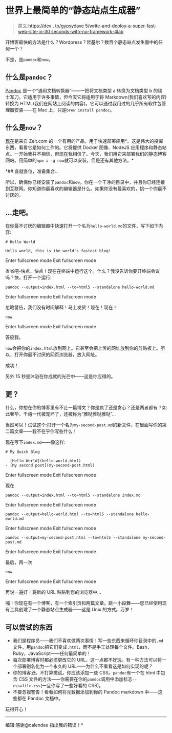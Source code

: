 # 世界上最简单的“静态站点生成器”

> 原文:[https://dev . to/gypsydave 5/write-and-deploy-a-super-fast-web-site-in-30 seconds-with-no-framework-4lab](https://dev.to/gypsydave5/write-and-deploy-a-super-fast-web-site-in-30-seconds-with-no-framework-4lab)

开博客最快的方法是什么？Wordpress？哲基尔？数百个静态站点发生器中的任何一个？

不是，是`pandoc`和`now`。

## 什么是`pandoc`？

[Pandoc](http://pandoc.org/) 是一个“通用文档转换器”——一把将文档类型 a 转换为文档类型 b 的瑞士军刀。它适用于许多事情，但今天它将适用于将 Markdown(我们喜欢写的内容)转换为 HTML(我们在网站上阅读的内容)。它可以通过我用过的几乎所有软件包管理器安装——在 Mac 上，只是`brew install pandoc`。

## 什么是`now`？

[现在](https://zeit.co/now)是来自 Zeit.com 的一个有用的产品，用于快速部署应用*。这是伟大的投掷东西，看看它是如何工作的。它将提供 Docker 图像、NodeJS 应用程序和静态站点。一开始我并不相信，但现在我相信了。今天，我们用它来部署我们的静态博客网站。用简单的`npm i -g now`就可以安装，但是还有其他方法。*

 *## 各就各位，准备集合...

所以，确保你已经安装了`pandoc`和`now`，你在一个干净的目录中，并且你已经连接到互联网。你知道你最喜欢的编辑器是什么。如果你没有最喜欢的，挑一个你最不讨厌的。

## ...走吧。

在你最不讨厌的编辑器中快速打开一个名为`hello-world.md`的文件，写下如下内容:

```
# Hello World

Hello world, this is the world's fastest blog! 
```

Enter fullscreen mode Exit fullscreen mode

省省吧-快点，快点！现在在终端中运行这个。什么？我没告诉你要开终端会议吗？快，打开一个运行:

```
pandoc --output=index.html --to=html5 --standalone hello-world.md 
```

Enter fullscreen mode Exit fullscreen mode

忽略警告，我们没有时间解释！马上发货！现在！现在！

```
now 
```

Enter fullscreen mode Exit fullscreen mode

答应我。

`now`会把你的`index.html`放到网上。它甚至会把上传的网址放到你的剪贴板上。所以，打开你最不讨厌的网页浏览器，放入网址。

成功！

另外 15 秒是沐浴在你成就的光芒中——这是你应得的。

## 更？

什么，你想在你的博客里有不止一篇博文？你是疯了还是贪心？还是两者都有？如此奢华，千禧一代被宠坏了，还被称为“雅哒雅哒雅哒”...

当然可以！试试这个:打开一个名为`my-second-post.md`的新文件，在里面写你的第二篇文章——我不在乎你写些什么！

现在写下`index.md`——像这样:

```
# My Quick Blog

- [Hello World](hello-world.html)
- [My second post](my-second-post.html) 
```

Enter fullscreen mode Exit fullscreen mode

现在

```
pandoc --output=index.html --to=html5 --standalone index.md 
```

Enter fullscreen mode Exit fullscreen mode

```
pandoc --output=hello-world.html --to=html5 --standalone hello-world.md 
```

Enter fullscreen mode Exit fullscreen mode

```
pandoc --output=my-second-post.html --to=html5 --standalone my-second-post.md 
```

Enter fullscreen mode Exit fullscreen mode

最后，再一次

```
now 
```

Enter fullscreen mode Exit fullscreen mode

再说一遍好！将新的 URL 粘贴到您的浏览器中...

嘣！你现在有一个博客，有一个索引页和两篇文章。跳一小段舞——您已经使用现有工具创建了一个静态站点生成器——这是 Unix 的方式。万岁！

## 可以尝试的东西

*   我们是程序员——我们不喜欢做两次事情！写一些东西来循环你目录中的`.md`文件，用`pandoc`把它们变成`.html`，而不是手工处理每个文件。Bash，Ruby，JavaScript——任何最简单的！
*   每次部署博客时都必须更改它的 URL，这一点都不好玩。有一种方法可以将一个部署别名化为一个永久的 URL——为什么不看看这是如何实现的呢？
*   你的博客*丑*。不打算撒谎。你应该添加一些 CSS。`pandoc`有一个在 html 中包含 CSS 文件的方法——你需要在你的`pandoc`调用中添加标志`--css=file.css`(一旦你写了一些好看的 CSS)。
*   不要忽视警告！看看如何将元数据添加到你的 Pandoc markdown 中——这些都在 Pandoc 文档中。

玩得开心！

* * *

编辑:感谢@calendee 指出我的错误！*